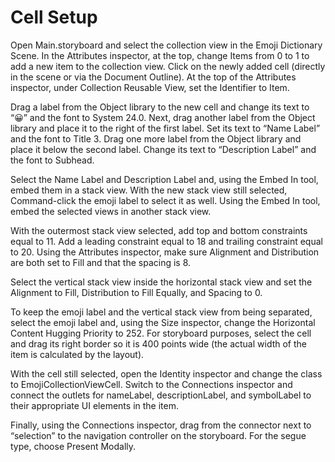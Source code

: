 #  Cell Setup

Open Main.storyboard and select the collection view in the Emoji Dictionary Scene. In the Attributes inspector, at the top, change Items from 0 to 1 to add a new item to the collection view. Click on the newly added cell (directly in the scene or via the Document Outline). At the top of the Attributes inspector, under Collection Reusable View, set the Identifier to Item.

Drag a label from the Object library to the new cell and change its text to “😀” and the font to System 24.0. Next, drag another label from the Object library and place it to the right of the first label. Set its text to “Name Label” and the font to Title 3. Drag one more label from the Object library and place it below the second label. Change its text to “Description Label” and the font to Subhead.

Select the Name Label and Description Label and, using the Embed In tool, embed them in a stack view. With the new stack view still selected, Command-click the emoji label to select it as well. Using the Embed In tool, embed the selected views in another stack view.

With the outermost stack view selected, add top and bottom constraints equal to 11. Add a leading constraint equal to 18 and trailing constraint equal to 20. Using the Attributes inspector, make sure Alignment and Distribution are both set to Fill and that the spacing is 8.

Select the vertical stack view inside the horizontal stack view and set the Alignment to Fill, Distribution to Fill Equally, and Spacing to 0.

To keep the emoji label and the vertical stack view from being separated, select the emoji label and, using the Size inspector, change the Horizontal Content Hugging Priority to 252. For storyboard purposes, select the cell and drag its right border so it is 400 points wide (the actual width of the item is calculated by the layout).

With the cell still selected, open the Identity inspector and change the class to EmojiCollectionViewCell. Switch to the Connections inspector and connect the outlets for nameLabel, descriptionLabel, and symbolLabel to their appropriate UI elements in the item.

Finally, using the Connections inspector, drag from the connector next to “selection” to the navigation controller on the storyboard. For the segue type, choose Present Modally.
